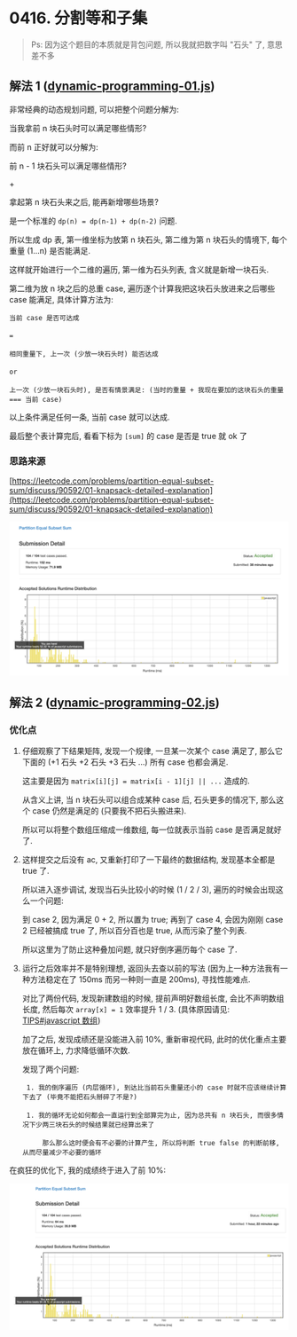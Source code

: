 # 0416. 分割等和子集

> Ps: 因为这个题目的本质就是背包问题, 所以我就把数字叫 "石头" 了, 意思差不多 

## 解法 1 ([dynamic-programming-01.js](./dynamic-programming-01.js))

非常经典的动态规划问题, 可以把整个问题分解为:

当我拿前 n 块石头时可以满足哪些情形?

而前 n 正好就可以分解为:

前 n - 1 块石头可以满足哪些情形?

\+ 

拿起第 n 块石头来之后, 能再新增哪些场景?

是一个标准的 `dp(n) = dp(n-1) + dp(n-2)` 问题.

所以生成 dp 表, 第一维坐标为放第 n 块石头, 第二维为第 n 块石头的情境下, 每个重量 (1...n) 是否能满足.

这样就开始进行一个二维的遍历, 第一维为石头列表, 含义就是新增一块石头.

第二维为放 n 块之后的总重 case, 遍历逐个计算我把这块石头放进来之后哪些 case 能满足, 具体计算方法为: 

```
当前 case 是否可达成

= 

相同重量下, 上一次 (少放一块石头时) 能否达成

or

上一次 (少放一块石头时), 是否有情景满足: (当时的重量 + 我现在要加的这块石头的重量 === 当前 case) 
```

以上条件满足任何一条, 当前 case 就可以达成.

最后整个表计算完后, 看看下标为 `[sum]` 的 case 是否是 true 就 ok 了

### 思路来源

[https://leetcode.com/problems/partition-equal-subset-sum/discuss/90592/01-knapsack-detailed-explanation](https://leetcode.com/problems/partition-equal-subset-sum/discuss/90592/01-knapsack-detailed-explanation)

![成绩](assets/dynamic-programming-01.png)

## 解法 2 ([dynamic-programming-02.js](./dynamic-programming-02.js))

### 优化点

1. 仔细观察了下结果矩阵, 发现一个规律, 一旦某一次某个 case 满足了, 那么它下面的 (+1 石头 +2 石头 +3 石头 ...) 所有 case 也都会满足.

    这主要是因为 `matrix[i][j] = matrix[i - 1][j] || ...` 造成的.

    从含义上讲, 当 n 块石头可以组合成某种 case 后, 石头更多的情况下, 那么这个 case 仍然是满足的 (只要我不把石头搬进来).

    所以可以将整个数组压缩成一维数组, 每一位就表示当前 case 是否满足就好了.
    
1. 这样提交之后没有 ac, 又重新打印了一下最终的数据结构, 发现基本全都是 true 了.

    所以进入逐步调试, 发现当石头比较小的时候 (1 / 2 / 3), 遍历的时候会出现这么一个问题:
    
    到 case 2, 因为满足 0 + 2, 所以置为 true; 再到了 case 4, 会因为刚刚 case 2 已经被搞成 true 了, 所以百分百也是 true, 从而污染了整个列表.
    
    所以这里为了防止这种叠加问题, 就只好倒序遍历每个 case 了.
    
1. 运行之后效率并不是特别理想, 返回头去查以前的写法 (因为上一种方法我有一种方法稳定在了 150ms 而另一种则一直是 200ms), 寻找性能难点.

    对比了两份代码, 发现新建数组的时候, 提前声明好数组长度, 会比不声明数组长度, 然后每次 `array[x] = 1` 效率提升 1 / 3. (具体原因请见: [TIPS#javascript 数组](../TIPS.md#javascript-数组))

    加了之后, 发现成绩还是没能进入前 10%, 重新审视代码, 此时的优化重点主要放在循环上, 力求降低循环次数. 
    
    发现了两个问题:
    
        1. 我的倒序遍历 (内层循环), 到达比当前石头重量还小的 case 时就不应该继续计算下去了 (毕竟不能把石头掰碎了不是?) 
    
        1. 我的循环无论如何都会一直运行到全部算完为止, 因为总共有 n 块石头, 而很多情况下少两三块石头的时候结果就已经算出来了
        
            那么那么这时便会有不必要的计算产生, 所以将判断 true false 的判断前移, 从而尽量减少不必要的循环
            
在疯狂的优化下, 我的成绩终于进入了前 10%:

![成绩](./assets/dynamic-programming-02.png)
